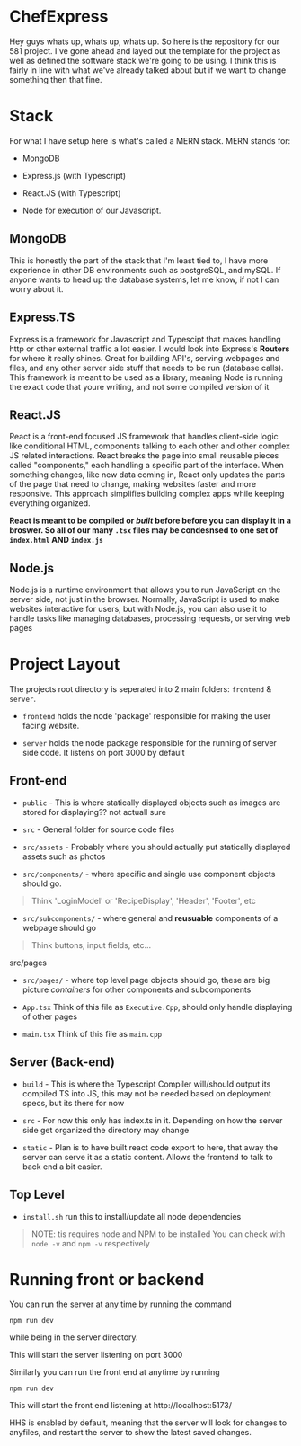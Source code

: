 
# ChefExpress

  

Hey guys whats up, whats up, whats up. So here is the repository for our 581 project. I've gone ahead and layed out the template for the project as well as defined the software stack we're going to be using. I think this is fairly in line with what we've already talked about but if we want to change something then that fine.

  
  

# Stack

  

For what I have setup here is what's called a MERN stack. MERN stands for:

* MongoDB

* Express.js (with Typescript)

* React.JS (with Typescript)

* Node for execution of our Javascript.

  
  

## MongoDB

  

This is honestly the part of the stack that I'm least tied to, I have more experience in other DB environments such as postgreSQL, and mySQL. If anyone wants to head up the database systems, let me know, if not I can worry about it.

  

## Express.TS

  

Express is a framework for Javascript and Typescipt that makes handling http or other external traffic a lot easier. I would look into Express's **Routers** for where it really shines. Great for building API's, serving webpages and files, and any other server side stuff that needs to be run (database calls). This framework is meant to be used as a library, meaning Node is running the exact code that youre writing, and not some compiled version of it

  

## React.JS

  

React is a front-end focused JS framework that handles client-side logic like conditional HTML, components talking to each other and other complex JS related interactions. React breaks the page into small reusable pieces called "components," each handling a specific part of the interface. When something changes, like new data coming in, React only updates the parts of the page that need to change, making websites faster and more responsive. This approach simplifies building complex apps while keeping everything organized.

**React is meant to be compiled or *built* before before you can display it in a broswer. So all of our many `.tsx` files may be condesnsed to one set of `index.html` AND `index.js`**

  

## Node.js

  

Node.js is a runtime environment that allows you to run JavaScript on the server side, not just in the browser. Normally, JavaScript is used to make websites interactive for users, but with Node.js, you can also use it to handle tasks like managing databases, processing requests, or serving web pages

  
  

# Project Layout

  

The projects root directory is seperated into 2 main folders: `frontend` & `server`.

*  `frontend` holds the node 'package' responsible for making the user facing website.

*  `server` holds the node package responsible for the running of server side code. It listens on port 3000 by default

  

## Front-end

  

*  `public` - This is where statically displayed objects such as images are stored for displaying?? not actuall sure

*  `src` - General folder for source code files

*  `src/assets` - Probably where you should actually put statically displayed assets such as photos

*  `src/components/` - where specific and single use component objects should go.

> Think 'LoginModel' or 'RecipeDisplay', 'Header', 'Footer', etc

*  `src/subcomponents/` - where general and __reusuable__ components of a webpage should go

> Think buttons, input fields, etc...

src/pages

*  `src/pages/` - where top level page objects should go, these are big picture *containers* for other components and subcomponents

*  `App.tsx` Think of this file as `Executive.Cpp`, should only handle displaying of other pages

*  `main.tsx` Think of this file as `main.cpp`

  

## Server (Back-end)

*  `build` - This is where the Typescript Compiler will/should output its compiled TS into JS, this may not be needed based on deployment specs, but its there for now

*  `src` - For now this only has index.ts in it. Depending on how the server side get organized the directory may change

*  `static` - Plan is to have built react code export to here, that away the server can serve it as a static content. Allows the frontend to talk to back end a bit easier.

  

## Top Level

*  `install.sh` run this to install/update all node dependencies

> NOTE: tis requires node and NPM to be installed
> You can check with `node -v` and `npm -v` respectively

  
  

# Running front or backend

  

You can run the server at any time by running the command

`npm run dev`

while being in the server directory.

This will start the server listening on port 3000

  

Similarly you can run the front end at anytime by running

`npm run dev`

This will start the front end listening at http://localhost:5173/

  

HHS is enabled by default, meaning that the server will look for changes to anyfiles, and restart the server to show the latest saved changes.